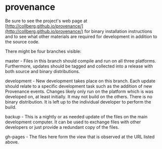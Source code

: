 provenance
==========

Be sure to see the project's web page at [http://collberg.github.io/provenance/](http://collberg.github.io/provenance/)
for binary installation instructions and to see what other materials are required
for development in addition to the source code.

There might be four branches visible:

master - Files in this branch should compile and run on all three platforms.
Furthermore, updates should be tagged and collected into a release with both source
and binary distributions.

development - New development takes place on this branch.  Each update should relate
to a specific development task such as the addition of new Provenance events.  Changes
likely only run on the platform which is was developed on, at least initially.  It may
not build on the others.  There is no binary distribution.  It is left up to the
individual developer to perform the build.

backup - This is a nightly or as needed update of the files on the main development
computer.  It can be used to exchange files with other developers or just provide
a redundant copy of the files.

gh-pages - The files here form the view that is observed at the URL listed above.
